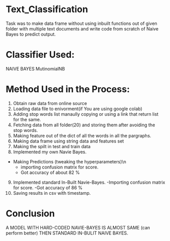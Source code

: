 # Text_Classification
Task was to make data frame without using inbuilt functions out of given folder with multiple text documents and write code from scratch of Naive Bayes to predict output.

# Classifier Used:
 NAIVE BAYES 
 MutinomialNB
 
# Method Used in the Process:
1. Obtain raw data from online source 
2. Loading data file to enivorment(if You are using google colab)
3. Adding stop words list manaully copying or using a link that return list for the same.
4. Fetching data from all folder(20) and storing them after avoiding the stop words.
5. Making feature out of the dict of all the words in all the pargraphs.
6. Making data frame using string data and features set
7. Making the spilt in test and train data 
8. Implemented my own Navie Bayes.
  - Making Predictions (tweaking the hyperparameters)\n
    - importing confusion matrix for score.
    - Got accuracy of about 82 %
9. Implemented standard In-Built Navie-Bayes.
     -Importing confusion matrix for score.
     -Got accuracy of 86 %
10. Saving results in csv with timestamp.

# Conclusion 
A MODEL WITH HARD-CODED NAVIE-BAYES IS ALMOST SAME (can perform better) THEN STANDARD IN-BULIT NAIVE BAYES.
